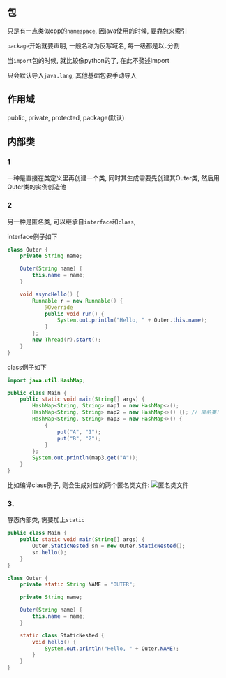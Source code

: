 ## 包
只是有一点类似cpp的`namespace`, 因java使用的时候, 要靠包来索引

`package`开始就要声明, 一般名称为反写域名, 每一级都是以`.`分割

当`import`包的时候, 就比较像python的了, 在此不赘述import

只会默认导入`java.lang`, 其他基础包要手动导入

## 作用域
public, private, protected, package(默认)

## 内部类
### 1
一种是直接在类定义里再创建一个类, 同时其生成需要先创建其Outer类, 然后用Outer类的实例创造他

### 2
另一种是匿名类, 可以继承自`interface`和`class`, 

interface例子如下
```java
class Outer {
    private String name;

    Outer(String name) {
        this.name = name;
    }

    void asyncHello() {
        Runnable r = new Runnable() {
            @Override
            public void run() {
                System.out.println("Hello, " + Outer.this.name);
            }
        };
        new Thread(r).start();
    }
}
```

class例子如下
```java
import java.util.HashMap;

public class Main {
    public static void main(String[] args) {
        HashMap<String, String> map1 = new HashMap<>();
        HashMap<String, String> map2 = new HashMap<>() {}; // 匿名类!
        HashMap<String, String> map3 = new HashMap<>() {
            {
                put("A", "1");
                put("B", "2");
            }
        };
        System.out.println(map3.get("A"));
    }
}

```

比如编译class例子, 则会生成对应的两个匿名类文件:
![匿名类文件]("./../img/匿名类文件.png")

### 3.
静态内部类, 需要加上`static`
```java
public class Main {
    public static void main(String[] args) {
        Outer.StaticNested sn = new Outer.StaticNested();
        sn.hello();
    }
}

class Outer {
    private static String NAME = "OUTER";

    private String name;

    Outer(String name) {
        this.name = name;
    }

    static class StaticNested {
        void hello() {
            System.out.println("Hello, " + Outer.NAME);
        }
    }
}
```